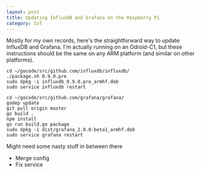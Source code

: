 ```yaml
---
layout: post
title: Updating InfluxDB and Grafana on the Raspberry Pi
category: IoT
---
```


Mostly for my own records, here's the straightforward way to update InfluxDB and Grafana. I'm actually running on an Odroid-C1, but these instructions should be the same on any ARM platform (and similar on other platforms).

```
cd ~/gocode/src/github.com/influxdb/influxdb/
./package.sh 0.9.0.pre
sudo dpkg -i influxdb_0.9.0.pre_armhf.deb
sudo service influxdb restart
```

```
cd ~/gocode/src/github.com/grafana/grafana/
godep update
git pull origin master
go build .
npm install
go run build.go package
sudo dpkg -i dist/grafana_2.0.0-beta1_armhf.deb
sudo service grafana restart
```

Might need some nasty stuff in between there
- Merge config
- Fix service
